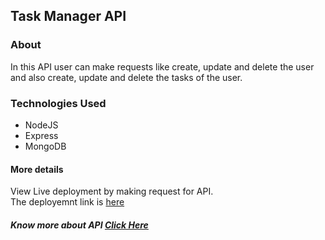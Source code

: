 ## Task Manager API

### About
In this API user can make requests like create, update and delete the user and also create, update and delete the tasks of the user.

### Technologies Used
- NodeJS
- Express
- MongoDB

#### More details
View Live deployment by making request for API.
<br>
The deployemnt link is [here](https://task-manager-api-77.herokuapp.com/)

##### Know more about API [Click Here]()

